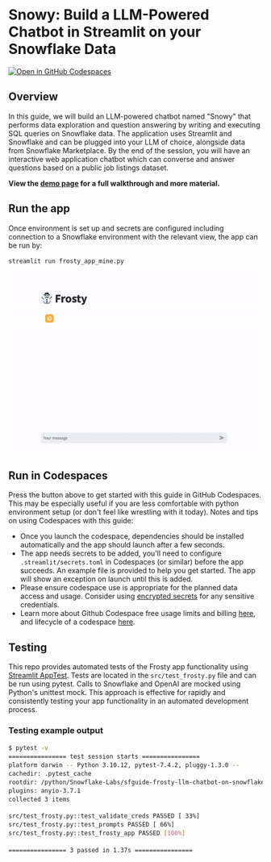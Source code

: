 # Snowy: Build a LLM-Powered Chatbot in Streamlit on your Snowflake Data

[![Open in GitHub Codespaces](https://github.com/codespaces/badge.svg)](https://codespaces.new/Snowflake-Labs/sfguide-frosty-llm-chatbot-on-streamlit-snowflake?quickstart=1)

## Overview

In this guide, we will build an LLM-powered chatbot named "Snowy" that performs data exploration and question answering by writing and executing SQL queries on Snowflake data. The application uses Streamlit and Snowflake and can be plugged into your LLM of choice, alongside data from Snowflake Marketplace. By the end of the session, you will have an interactive web application chatbot which can converse and answer questions based on a public job listings dataset.

**View the [demo page](https://developers.snowflake.com/demos/data-exploration-llm-chatbot/) for a full walkthrough and more material.**

## Run the app

Once environment is set up and secrets are configured including connection to a Snowflake environment with the relevant view, the app can be run by:

```sh
streamlit run frosty_app_mine.py
```

![App Demo](./assets/App_Demo.gif)

## Run in Codespaces

Press the button above to get started with this guide in GitHub Codespaces. This may be especially useful if you are less comfortable with python environment setup (or don't feel like wrestling with it today). Notes and tips on using Codespaces with this guide:

- Once you launch the codespace, dependencies should be installed automatically and the app should launch after a few seconds.
- The app needs secrets to be added, you'll need to configure `.streamlit/secrets.toml` in Codespaces (or similar) before the app succeeds. An example file is provided to help you get started. The app will show an exception on launch until this is added.
- Please ensure codespace use is appropriate for the planned data access and usage. Consider using [encrypted secrets](https://docs.github.com/en/codespaces/managing-your-codespaces/managing-encrypted-secrets-for-your-codespaces) for any sensitive credentials.
- Learn more about Github Codespace free usage limits and billing [here](https://docs.github.com/en/billing/managing-billing-for-github-codespaces/about-billing-for-github-codespaces), and lifecycle of a codespace [here](https://docs.github.com/en/codespaces/getting-started/the-codespace-lifecycle).

## Testing

This repo provides automated tests of the Frosty app functionality using
[Streamlit AppTest](https://docs.streamlit.io/library/advanced-features/app-testing).
Tests are located in the `src/test_frosty.py` file and can be run using pytest. Calls to
Snowflake and OpenAI are mocked using Python's unittest mock. This approach is effective
for rapidly and consistently testing your app functionality in an automated development process.

### Testing example output

```sh
$ pytest -v
================ test session starts ================
platform darwin -- Python 3.10.12, pytest-7.4.2, pluggy-1.3.0 --
cachedir: .pytest_cache
rootdir: /python/Snowflake-Labs/sfguide-frosty-llm-chatbot-on-snowflake
plugins: anyio-3.7.1
collected 3 items

src/test_frosty.py::test_validate_creds PASSED [ 33%]
src/test_frosty.py::test_prompts PASSED [ 66%]
src/test_frosty.py::test_frosty_app PASSED [100%]

================ 3 passed in 1.37s ================
```
